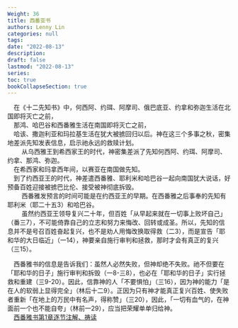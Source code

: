 ```yaml
---
Weight: 36
title: 西番亚书
authors: Lenny Lin
categories: null
tags: 
date: "2022-08-13"
description: 
draft: false
lastmod: "2022-08-13"
series:
toc: true
bookCollapseSection: true
---
```




　在《十二先知书》中，何西阿、约珥、阿摩司、俄巴底亚、约拿和弥迦生活在北国即将灭亡之前，  
　那鸿、哈巴谷和西番雅生活在南国即将灭亡之前，  
　哈该、撒迦利亚和玛拉基生活在犹大被掳回归以后。神在这三个多事之秋，密集地差派先知发表信息，启示祂永远的救赎计划。  
　
　从乌西雅王到希西家王的时代，神密集差派了先知何西阿、约珥、阿摩司、约拿、那鸿、弥迦。  
　在希西家和玛拿西年间，以赛亚在南国做先知。  
　到了约西亚王的时代，神差遣西番雅、耶利米和哈巴谷一起向南国犹大说话，好预备百姓迎接被掳巴比伦、接受被神彻底拆毁。  
　
　西番雅发预言的时间可能是在约西亚王的早期。在西番雅之后事奉的先知有耶利米（耶二十五3）和哈巴谷。  
　
　虽然约西亚王领导复兴二十年，但百姓「从早起来就在一切事上败坏自己」（番三7），不可能倚靠自己的立志和努力来悔改、回转或成圣。所以，先知的信息并不是号召百姓奋起复兴，也不是劝人用悔改换取得救（二3），而是宣告「耶和华的大日临近」（一14），神要亲自施行审判和拯救，那时才会有真正的复兴（三15）。

　西番雅书的信息是告诉我们：虽然人必然失败，但神却绝不失败。祂不但要在「耶和华的日子」施行审判和拆毁（一8-三8），也必在「耶和华的日子」实行拯救和重建（三9-20）。因此，信靠神的人「不要惧怕」（三16），因为神的能力「是在人的软弱上显得完全」（林后十二9）。正因为只有神才能真正复兴百姓、使失败者重新「在地上的万民中有名声，得称赞」（三20），因此，「一切有血气的，在神面前一个也不能自夸」（林前一29），应当把荣耀单单归给神。  
　[西番雅书第1章逐节注解、祷读](https://cmcbiblereading.com/2016/10/20/%e8%a5%bf%e7%95%aa%e9%9b%85%e4%b9%a6%e7%ac%ac1%e7%ab%a0%e9%80%90%e8%8a%82%e6%b3%a8%e8%a7%a3%e3%80%81%e7%a5%b7%e8%af%bb/)



